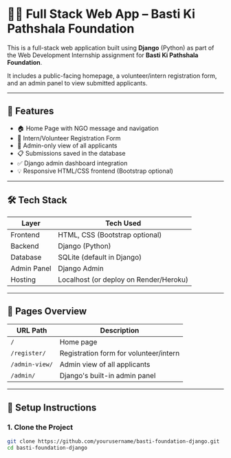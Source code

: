 # 🧑‍💻 Full Stack Web App – Basti Ki Pathshala Foundation

This is a full-stack web application built using **Django** (Python) as part of the Web Development Internship assignment for **Basti Ki Pathshala Foundation**.

It includes a public-facing homepage, a volunteer/intern registration form, and an admin panel to view submitted applicants.

---

## 📌 Features

- 🏠 Home Page with NGO message and navigation
- 📝 Intern/Volunteer Registration Form
- 🔐 Admin-only view of all applicants
- 📋 Submissions saved in the database
- ✅ Django admin dashboard integration
- 💡 Responsive HTML/CSS frontend (Bootstrap optional)

---

## 🛠️ Tech Stack

| Layer        | Tech Used      |
|--------------|----------------|
| Frontend     | HTML, CSS (Bootstrap optional) |
| Backend      | Django (Python) |
| Database     | SQLite (default in Django) |
| Admin Panel  | Django Admin |
| Hosting      | Localhost (or deploy on Render/Heroku) |

---

## 🚀 Pages Overview

| URL Path              | Description                         |
|-----------------------|-------------------------------------|
| `/`                   | Home page                           |
| `/register/`          | Registration form for volunteer/intern |
| `/admin-view/`        | Admin view of all applicants        |
| `/admin/`             | Django's built-in admin panel       |

---

## 🧪 Setup Instructions

### 1. Clone the Project

```bash
git clone https://github.com/yourusername/basti-foundation-django.git
cd basti-foundation-django
